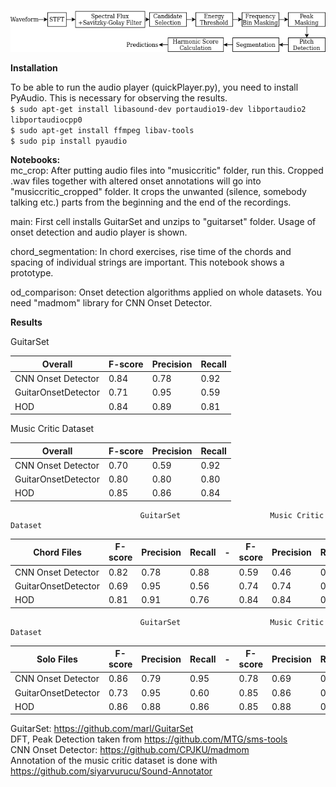 ![](img/diagram.png)  

**Installation**

To be able to run the audio player (quickPlayer.py), you need to install PyAudio. This is necessary for observing the results.  
<code>$ sudo apt-get install libasound-dev portaudio19-dev libportaudio2 libportaudiocpp0 </code>  
<code>$ sudo apt-get install ffmpeg libav-tools </code>  
<code>$ sudo pip install pyaudio </code>  


**Notebooks:**  
mc_crop: After putting audio files into "musiccritic" folder, run this. Cropped .wav files together with altered onset annotations will go into "musiccritic_cropped" folder. It crops the unwanted (silence, somebody talking etc.) parts from the beginning and the end of the recordings.    

main: First cell installs GuitarSet and unzips to "guitarset" folder. Usage of onset detection and audio player is shown.

chord_segmentation: In chord exercises, rise time of the chords and spacing of individual strings are important. This notebook shows a prototype.

od_comparison: Onset detection algorithms applied on whole datasets. You need "madmom" library for CNN Onset Detector.  


**Results**  

GuitarSet

|         Overall     | F-score | Precision | Recall |
|---------------------|---------|-----------|--------|
| CNN Onset Detector  | 0.84   | 0.78     | 0.92  |
| GuitarOnsetDetector |   0.71      |    0.95       |    0.59  |
| HOD               | 0.84   | 0.89     | 0.81  |



Music Critic Dataset 

|          Overall    | F-score | Precision | Recall |
|---------------------|---------|-----------|--------|
| CNN Onset Detector  | 0.70   | 0.59     | 0.92  |
| GuitarOnsetDetector |   0.80 | 0.80    | 0.80  |
| HOD               | 0.85   | 0.86     | 0.84  |





                                 GuitarSet                    Music Critic Dataset
| Chord Files         | F-score | Precision | Recall | - | F-score | Precision | Recall |
|---------------------|---------|-----------|--------| - |---------|-----------|--------|
| CNN Onset Detector  | 0.82   | 0.78     | 0.88     |   | 0.59    | 0.46      | 0.93   | 
| GuitarOnsetDetector | 0.69   | 0.95     | 0.56     |   | 0.74    | 0.74      | 0.74   |
| HOD               | 0.81   | 0.91     | 0.76     |   | 0.84    | 0.84      | 0.85   |


                                 GuitarSet                    Music Critic Dataset
| Solo Files         | F-score | Precision | Recall | -  | F-score | Precision | Recall |
|---------------------|---------|-----------|--------| - |---------|-----------|--------|
| CNN Onset Detector  | 0.86   | 0.79     | 0.95          || 0.78     | 0.69  | 0.92 | 
| GuitarOnsetDetector |   0.73      |  0.95  |    0.60  ||  0.85      |    0.86  |    0.84  |
| HOD               | 0.86   | 0.88     | 0.86          || 0.85 |  0.88     | 0.84  |


GuitarSet: https://github.com/marl/GuitarSet  
DFT, Peak Detection taken from  https://github.com/MTG/sms-tools   
CNN Onset Detector: https://github.com/CPJKU/madmom  
Annotation of the music critic dataset is done with https://github.com/siyarvurucu/Sound-Annotator    
